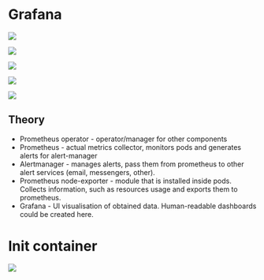 # Grafana

![](https://i.imgur.com/WcxbMTC.png)

![](https://i.imgur.com/kJ4dkZr.png)

![](https://i.imgur.com/fbdDlh4.png)

![](https://i.imgur.com/1dHHm2x.png)

![](https://i.imgur.com/ittItQT.png)

## Theory

* Prometheus operator - operator/manager for other components 
* Prometheus - actual metrics collector, monitors pods and generates alerts for alert-manager
* Alertmanager - manages alerts, pass them from prometheus to other alert services (email, messengers, other).
* Prometheus node-exporter - module that is installed inside pods. Collects information, such as resources usage and exports them to prometheus.
* Grafana - UI visualisation of obtained data. Human-readable dashboards could be created here.

# Init container

![](https://i.imgur.com/zGfU4as.png)